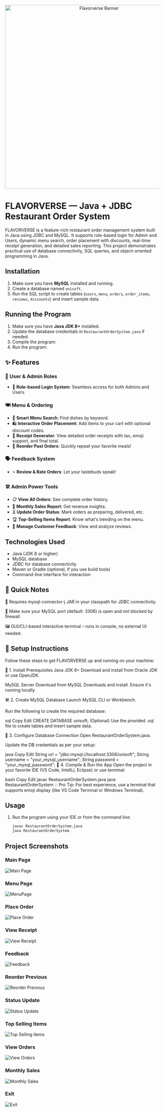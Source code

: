 <p align="center">
  <img src="flavorverse-banner.jpg" alt="Flavorverse Banner" width="600"/>
</p>


# FLAVORVERSE — Java + JDBC Restaurant Order System

FLAVORVERSE is a feature-rich restaurant order management system built in Java using JDBC and MySQL. It supports role-based login for Admin and Users, dynamic menu search, order placement with discounts, real-time receipt generation, and detailed sales reporting. This project demonstrates practical use of database connectivity, SQL queries, and object-oriented programming in Java.

## Installation
1. Make sure you have **MySQL** installed and running.
2. Create a database named `unisoft`.
3. Run the SQL script to create tables (`users`, `menu`, `orders`, `order_items`, `reviews`, `discounts`) and insert sample data.

## Running the Program

1. Make sure you have **Java JDK 8+** installed.
2. Update the database credentials in `RestaurantOrderSystem.java` if needed.
3. Compile the program:
4. Run the program:


## ✨ Features

### 👥 User & Admin Roles
- 🔐 **Role-based Login System**: Seamless access for both Admins and Users.

### 🍽️ Menu & Ordering
- 🔎 **Smart Menu Search**: Find dishes by keyword.
- 🛍️ **Interactive Order Placement**: Add items to your cart with optional discount codes.
- 📃 **Receipt Generator**: View detailed order receipts with tax, emoji support, and final total.
- 🔁 **Reorder Past Orders**: Quickly repeat your favorite meals!

### 🗣️ Feedback System
- ⭐ **Review & Rate Orders**: Let your tastebuds speak!

### 🛠️ Admin Power Tools
- 📋 **View All Orders**: See complete order history.
- 📆 **Monthly Sales Report**: Get revenue insights.
- ⏳ **Update Order Status**: Mark orders as preparing, delivered, etc.
- 🏆 **Top-Selling Items Report**: Know what's trending on the menu.
- 📝 **Manage Customer Feedback**: View and analyze reviews.

## Technologies Used

- Java (JDK 8 or higher)
- MySQL database
- JDBC for database connectivity
- Maven or Gradle (optional, if you use build tools)
- Command-line interface for interaction

## 📝 Quick Notes
🧾 Requires mysql-connector-j JAR in your classpath for JDBC connectivity.

🧠 Make sure your MySQL port (default: 3306) is open and not blocked by firewall.

🖼️ GUI/CLI-based interactive terminal – runs in console, no external UI needed.


## 🚀 Setup Instructions
Follow these steps to get FLAVORVERSE up and running on your machine:

🔧 1. Install Prerequisites
Java JDK 8+
Download and install from Oracle JDK or use OpenJDK.

MySQL Server
Download from MySQL Downloads and install. Ensure it's running locally.

🛠️ 2. Create MySQL Database
Launch MySQL CLI or Workbench.

Run the following to create the required database:

sql
Copy
Edit
CREATE DATABASE unisoft;
(Optional) Use the provided .sql file to create tables and insert sample data.

🔐 3. Configure Database Connection
Open RestaurantOrderSystem.java.

Update the DB credentials as per your setup:

java
Copy
Edit
String url = "jdbc:mysql://localhost:3306/unisoft";
String username = "your_mysql_username";
String password = "your_mysql_password";
🧪 4. Compile & Run the App
Open the project in your favorite IDE (VS Code, IntelliJ, Eclipse) or use terminal:

bash
Copy
Edit
javac RestaurantOrderSystem.java
java RestaurantOrderSystem
💡 Pro Tip: For best experience, use a terminal that supports emoji display (like VS Code Terminal or Windows Terminal).

## Usage

1. Run the program using your IDE or from the command line:
   ```bash
   javac RestaurantOrderSystem.java
   java RestaurantOrderSystem


## Project Screenshots

### Main Page
![Main Page](Screenshots/MainPage.png)

### Menu Page
![MenuPage](https://github.com/user-attachments/assets/c3b4dd12-10fa-44b4-a275-abf3f927a5ac)

### Place Order
![Place Order](Screenshots/PlaceOrder.png)

### View Receipt
![View Receipt](Screenshots/ViewReceipt.png)

### Feedback
![Feedback](Screenshots/Feedback.png)

### Reorder Previous
![Reorder Previous](Screenshots/ReorderPrevious.png)

### Status Update
![Status Update](Screenshots/StatusUpdate.png)

### Top Selling Items
![Top Selling Items](Screenshots/TopSelling.png)

### View Orders
![View Orders](Screenshots/ViewOrders.png)

### Monthly Sales
![Monthly Sales](Screenshots/MonthlySales.png)

### Exit
![Exit](Screenshots/Exit.png)
